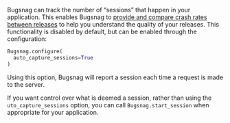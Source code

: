 Bugsnag can track the number of “sessions” that happen in your application. This enables Bugsnag to [provide and compare crash rates between releases](https://docs.bugsnag.com/product/releases/releases-dashboard/) to help you understand the quality of your releases. This functionality is disabled by default, but can be enabled through the configuration:

```python
Bugsnag.configure(
  auto_capture_sessions=True
)
```

Using this option, Bugsnag will report a session each time a request is made to the server.

If you want control over what is deemed a session, rather than using the `uto_capture_sessions` option, you can call `Bugsnag.start_session` when appropriate for your application.
